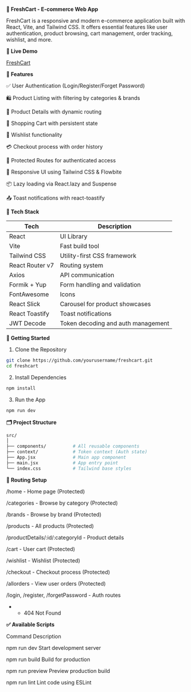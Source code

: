 **🛒 FreshCart - E-commerce Web App**

FreshCart is a responsive and modern e-commerce application built with React, Vite, and Tailwind CSS. It offers essential features like user authentication, product browsing, cart management, order tracking, wishlist, and more.

**🔗 Live Demo**

[FreshCart](https://fresh-cart-omega-one.vercel.app/)

**📸 Features**

✅ User Authentication (Login/Register/Forget Password)

🛍️ Product Listing with filtering by categories & brands

🧾 Product Details with dynamic routing

🛒 Shopping Cart with persistent state

💖 Wishlist functionality

💳 Checkout process with order history

🔐 Protected Routes for authenticated access

🎨 Responsive UI using Tailwind CSS & Flowbite

📦 Lazy loading via React.lazy and Suspense

📤 Toast notifications with react-toastify

**🧰 Tech Stack**

| Tech            | Description                        |
| --------------- | ---------------------------------- |
| React           | UI Library                         |
| Vite            | Fast build tool                    |
| Tailwind CSS    | Utility-first CSS framework        |
| React Router v7 | Routing system                     |
| Axios           | API communication                  |
| Formik + Yup    | Form handling and validation       |
| FontAwesome     | Icons                              |
| React Slick     | Carousel for product showcases     |
| React Toastify  | Toast notifications                |
| JWT Decode      | Token decoding and auth management |


**🚀 Getting Started**


1. Clone the Repository

```bash
git clone https://github.com/yourusername/freshcart.git
cd freshcart
```

2. Install Dependencies

```bash
npm install
```
3. Run the App

```bash
npm run dev
```

**🗂️ Project Structure**

```bash
src/
│
├── components/          # All reusable components
├── context/             # Token context (Auth state)
├── App.jsx              # Main app component
├── main.jsx             # App entry point
└── index.css            # Tailwind base styles
```

**🔐 Routing Setup**

/home - Home page (Protected)

/categories - Browse by category (Protected)

/brands - Browse by brand (Protected)

/products - All products (Protected)

/productDetails/:id/:categoryId - Product details

/cart - User cart (Protected)

/wishlist - Wishlist (Protected)

/checkout - Checkout process (Protected)

/allorders - View user orders (Protected)

/login, /register, /forgetPassword - Auth routes

* - 404 Not Found

**✅ Available Scripts**

Command	Description

npm run dev	Start development server

npm run build	Build for production

npm run preview	Preview production build

npm run lint	Lint code using ESLint

